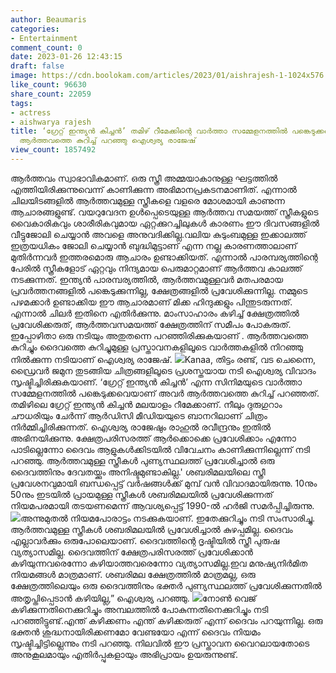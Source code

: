 ```yaml
---
author: Beaumaris
categories:
- Entertainment
comment_count: 0
date: 2023-01-26 12:43:15
draft: false
image: https://cdn.boolokam.com/articles/2023/01/aishrajesh-1-1024x576.webp
like_count: 96630
share_count: 22059
tags:
- actress
- aishwarya rajesh
title: ‘ഗ്രേറ്റ് ഇന്ത്യൻ കിച്ചൻ’ തമിഴ് റീമേക്കിന്റെ വാർത്താ സമ്മേളനത്തിൽ പങ്കെടുക്കവെ
  ആർത്തവത്തെ കുറിച്ച് പറഞ്ഞു ഐശ്വര്യ രാജേഷ്
view_count: 1857492
---
```


ആർത്തവം സ്വാഭാവികമാണ്. ഒരു സ്ത്രീ അമ്മയാകാനുള്ള ഘട്ടത്തിൽ എത്തിയിരിക്കുന്നുവെന്ന് കാണിക്കുന്ന അഭിമാനപ്രകടനമാണിത്. എന്നാൽ ചിലയിടങ്ങളിൽ ആർത്തവമുള്ള സ്ത്രീകളെ വളരെ മോശമായി കാണുന്ന ആചാരങ്ങളുണ്ട്. വയറുവേദന ഉൾപ്പെടെയുള്ള ആർത്തവ സമയത്ത് സ്ത്രീകളുടെ വൈകാരികവും ശാരീരികവുമായ ഏറ്റക്കുറച്ചിലുകൾ കാരണം ഈ ദിവസങ്ങളിൽ വീട്ടുജോലി ചെയ്യാൻ അവളെ അനുവദിക്കില്ല.വലിയ കുടുംബമുള്ള ഇക്കാലത്ത് ഇത്രയധികം ജോലി ചെയ്യാൻ ബുദ്ധിമുട്ടാണ് എന്ന നല്ല കാരണത്താലാണ് മുതിർന്നവർ ഇത്തരമൊരു ആചാരം ഉണ്ടാക്കിയത്. എന്നാൽ പാരമ്പര്യത്തിന്റെ പേരിൽ സ്ത്രീകളോട് ഏറ്റവും നിന്ദ്യമായ പെരുമാറ്റമാണ് ആർത്തവ കാലത്ത് നടക്കുന്നത്. ഇന്ത്യൻ പാരമ്പര്യത്തിൽ, ആർത്തവമുള്ളവർ മതപരമായ പ്രവർത്തനങ്ങളിൽ പങ്കെടുക്കുന്നില്ല, ക്ഷേത്രങ്ങളിൽ പ്രവേശിക്കുന്നില്ല. നമ്മുടെ പഴമക്കാർ ഉണ്ടാക്കിയ ഈ ആചാരമാണ് മിക്ക ഹിന്ദുക്കളും പിന്തുടരുന്നത്. എന്നാൽ ചിലർ ഇതിനെ എതിർക്കുന്നു. മാംസാഹാരം കഴിച്ച് ക്ഷേത്രത്തിൽ പ്രവേശിക്കരുത്, ആർത്തവസമയത്ത് ക്ഷേത്രത്തിന് സമീപം പോകരുത്. ഇപ്പോഴിതാ ഒരു നടിയും അതുതന്നെ പറഞ്ഞിരിക്കുകയാണ് . ആർത്തവത്തെ കുറിച്ചും ദൈവത്തെ കുറിച്ചുമുള്ള പ്രസ്താവനകളിലൂടെ വാർത്തകളിൽ നിറഞ്ഞു നിൽക്കുന്ന നടിയാണ് ഐശ്വര്യ രാജേഷ്. ![](https://cdn.boolokam.com/articles/2023/01/aishrajesh-1-1024x576.webp)Kanaa, തിട്ടം രണ്ട്, വട ചെന്നൈ, ഡ്രൈവർ ജമുന തുടങ്ങിയ ചിത്രങ്ങളിലൂടെ പ്രശസ്തയായ നടി ഐശ്വര്യ വിവാദം സൃഷ്ടിച്ചിരിക്കുകയാണ്. ‘ഗ്രേറ്റ് ഇന്ത്യൻ കിച്ചൻ’ എന്ന സിനിമയുടെ വാർത്താ സമ്മേളനത്തിൽ പങ്കെടുക്കവെയാണ് അവർ ആർത്തവത്തെ കുറിച്ച് പറഞ്ഞത്. തമിഴിലെ ഗ്രേറ്റ് ഇന്ത്യൻ കിച്ചൻ മലയാളം റീമേക്കാണ്. നീലും ദുരുഗുറാം ചൗധരിയും ചേർന്ന് ആർഡിസി മീഡിയയുടെ ബാനറിലാണ് ചിത്രം നിർമ്മിച്ചിരിക്കുന്നത്. ഐശ്വര്യ രാജേഷും രാഹുൽ രവീന്ദ്രനും ഇതിൽ അഭിനയിക്കുന്നു. ക്ഷേത്രപരിസരത്ത് ആർക്കൊക്കെ പ്രവേശിക്കാം എന്നോ പാടില്ലെന്നോ ദൈവം ആളുകൾക്കിടയിൽ വിവേചനം കാണിക്കുന്നില്ലെന്ന് നടി പറഞ്ഞു. ആർത്തവമുള്ള സ്ത്രീകൾ പുണ്യസ്ഥലത്ത് പ്രവേശിച്ചാൽ ഒരു ദൈവത്തിനും ദേവതയ്ക്കും അനിഷ്ടമുണ്ടാകില്ല.' ശബരിമലയിലെ സ്ത്രീ പ്രവേശനവുമായി ബന്ധപ്പെട്ട് വർഷങ്ങൾക്ക് മുമ്പ് വൻ വിവാദമായിരുന്നു. 10നും 50നും ഇടയിൽ പ്രായമുള്ള സ്ത്രീകൾ ശബരിമലയിൽ പ്രവേശിക്കുന്നത് നിയമപരമായി തടയണമെന്ന് ആവശ്യപ്പെട്ട് 1990-ൽ ഹർജി സമർപ്പിച്ചിരുന്നു. ![](https://cdn.boolokam.com/articles/2023/01/aishrajesh-3-1024x576.jpg)അന്നുമുതൽ നിയമപോരാട്ടം നടക്കുകയാണ്. ഇതേക്കുറിച്ചും നടി സംസാരിച്ചു. ആർത്തവമുള്ള സ്ത്രീകൾ ശബരിമലയിൽ പ്രവേശിച്ചാൽ കുഴപ്പമില്ല. ദൈവം എല്ലാവർക്കും ഒരുപോലെയാണ്. ദൈവത്തിന്റെ ദൃഷ്ടിയിൽ സ്ത്രീ പുരുഷ വ്യത്യാസമില്ല. ദൈവത്തിന് ക്ഷേത്രപരിസരത്ത് പ്രവേശിക്കാൻ കഴിയുന്നവരെന്നോ കഴിയാത്തവരെന്നോ വ്യത്യാസമില്ല.ഇവ മനുഷ്യനിർമിത നിയമങ്ങൾ മാത്രമാണ്. ശബരിമല ക്ഷേത്രത്തിൽ മാത്രമല്ല, ഒരു ക്ഷേത്രത്തിലെയും ഒരു ദൈവത്തിനും ഭക്തർ പുണ്യസ്ഥലത്ത് പ്രവേശിക്കുന്നതിൽ അതൃപ്തിപ്പെടാൻ കഴിയില്ല,” ഐശ്വര്യ പറഞ്ഞു. ![](https://cdn.boolokam.com/articles/2023/01/aishrajesh-2-1024x512.jpg)നോൺ വെജ് കഴിക്കുന്നതിനെക്കുറിച്ചും അമ്പലത്തിൽ പോകുന്നതിനെക്കുറിച്ചും നടി പറഞ്ഞിട്ടുണ്ട്.എന്ത് കഴിക്കണം എന്ത് കഴിക്കരുത് എന്ന് ദൈവം പറയുന്നില്ല. ഒരു ഭക്തൻ ശുദ്ധനായിരിക്കണമോ വേണ്ടയോ എന്ന് ദൈവം നിയമം സൃഷ്ടിച്ചിട്ടില്ലെന്നും നടി പറഞ്ഞു. നിലവിൽ ഈ പ്രസ്താവന വൈറലായതോടെ അനുകൂലമായും എതിർപ്പുകളായും അഭിപ്രായം ഉയരുന്നുണ്ട്.